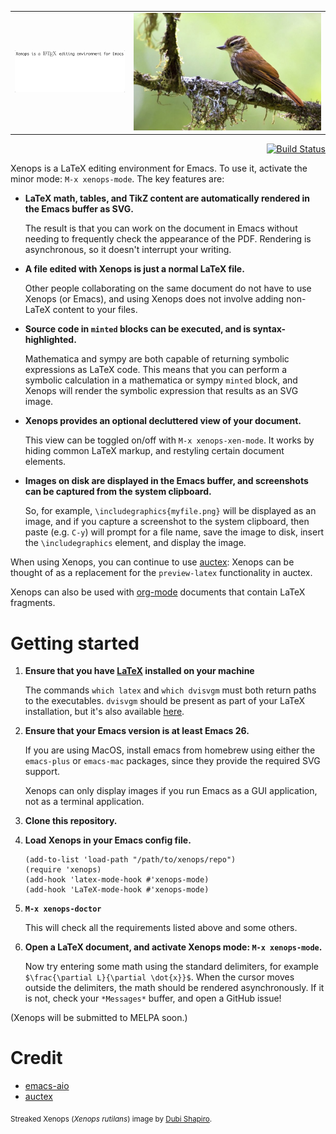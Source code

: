 <table style="width:100%">
  <tr>
    <td>
      <img width=300px src="img/demo-1.gif" alt="demo" />
    </td>
    <td>
      <img width=512px src="xenops.jpg" alt="Xenops rutilans" />
    </td>
  </tr>
</table>

<p align="right">
  <a href="https://travis-ci.com/dandavison/xenops">
    <img src="https://travis-ci.com/dandavison/xenops.svg?token=CX7zhABhKYrVPxKn4rWz&branch=master" alt="Build Status" />
  </a>
</p>

Xenops is a LaTeX editing environment for Emacs. To use it, activate the minor mode: `M-x xenops-mode`. The key features are:

- **LaTeX math, tables, and TikZ content are automatically rendered in the Emacs buffer as SVG.**

  The result is that you can work on the document in Emacs without needing to frequently check the appearance of the PDF. Rendering is asynchronous, so it doesn't interrupt your writing.

- **A file edited with Xenops is just a normal LaTeX file.**

  Other people collaborating on the same document do not have to use Xenops (or Emacs), and using Xenops does not involve adding non-LaTeX content to your files.

- **Source code in `minted` blocks can be executed, and is syntax-highlighted.**

  Mathematica and sympy are both capable of returning symbolic expressions as LaTeX code. This means that you can perform a symbolic calculation in a mathematica or sympy `minted` block, and Xenops will render the symbolic expression that results as an SVG image.

- **Xenops provides an optional decluttered view of your document.**
  
  This view can be toggled on/off with `M-x xenops-xen-mode`. It works by hiding common LaTeX markup, and restyling certain document elements.

- **Images on disk are displayed in the Emacs buffer, and screenshots can be captured from the system clipboard.**

  So, for example, `\includegraphics{myfile.png}` will be displayed as an image, and if you capture a screenshot to the system clipboard, then paste (e.g. `C-y`) will prompt for a file name, save the image to disk, insert the `\includegraphics` element, and display the image.
  


When using Xenops, you can continue to use [auctex](https://www.gnu.org/software/auctex/): Xenops can be thought of as a replacement for the `preview-latex` functionality in auctex.

Xenops can also be used with [org-mode](https://orgmode.org) documents that contain LaTeX fragments.


# Getting started


1. **Ensure that you have [LaTeX](https://www.latex-project.org/get) installed on your machine**

    The commands `which latex` and `which dvisvgm` must both return paths to the executables. `dvisvgm` should be present as part of your LaTeX installation, but it's also available [here](https://dvisvgm.de/Downloads).
    
1. **Ensure that your Emacs version is at least Emacs 26.**

    If you are using MacOS, install emacs from homebrew using either the `emacs-plus` or `emacs-mac` packages, since they provide the required SVG support.

    Xenops can only display images if you run Emacs as a GUI application, not as a terminal application.

1. **Clone this repository.**

1.  **Load Xenops in your Emacs config file.**
    ```
    (add-to-list 'load-path "/path/to/xenops/repo")
    (require 'xenops)
    (add-hook 'latex-mode-hook #'xenops-mode)
    (add-hook 'LaTeX-mode-hook #'xenops-mode)
    ```

1. **`M-x xenops-doctor`**

    This will check all the requirements listed above and some others.
    
1. **Open a LaTeX document, and activate Xenops mode: `M-x xenops-mode`.**

    Now try entering some math using the standard delimiters, for example `$\frac{\partial L}{\partial \dot{x}}$`. When the cursor moves outside the delimiters, the math should be rendered asynchronously. If it is not, check your `*Messages*` buffer, and open a GitHub issue!

(Xenops will be submitted to MELPA soon.)


# Credit

- [emacs-aio](https://github.com/skeeto/emacs-aio)
- [auctex](https://www.gnu.org/software/auctex/)


<sub>Streaked Xenops (_Xenops rutilans_) image by [Dubi Shapiro](https://conservationtours.rockjumperbirding.com/dt_gallery/gallery-tours-brazils-atlantic-rainforest/streaked-xenops-by-dubi-shapiro-001).</sub>

